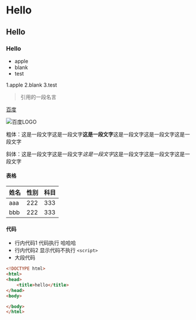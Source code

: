 # Hello
## Hello
### Hello

- apple
- blank
- test


1.apple
2.blank
3.test

>引用的一段名言

[百度](http:baidu.com)

![百度LOGO](https://ss0.bdstatic.com/5aV1bjqh_Q23odCf/static/superman/img/logo/bd_logo1_31bdc765.png)


粗体：这是一段文字这是一段文字**这是一段文字**这是一段文字这是一段文字这是一段文字

斜体：这是一段文字这是一段文字*这是一段文字*这是一段文字这是一段文字这是一段文字

#### 表格

|姓名|性别|科目|
|----|----|----|
|aaa|222|333|
|bbb|222|333|


#### 代码

- 行内代码1   代码执行<script type="text/javascript">alert(111)</script> 哈哈哈
- 行内代码2   显示代码不执行  `<script>`
- 大段代码  
```html
<!DOCTYPE html>
<html>
<head>
    <title>hello</title>
</head>
<body>

</body>
</html>
```
